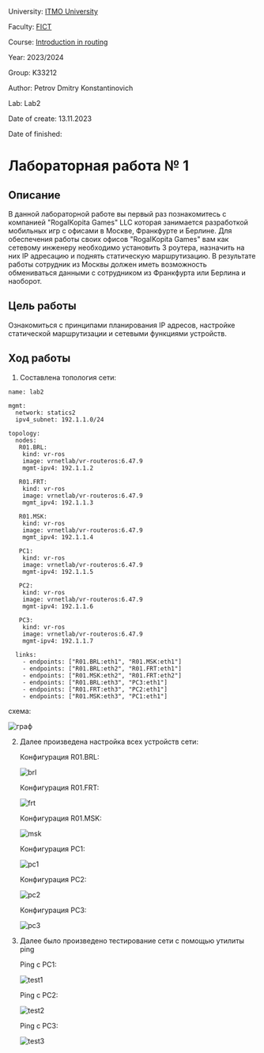 University: [ITMO University](https://itmo.ru/ru/)

Faculty: [FICT](https://fict.itmo.ru)

Course: [Introduction in routing](https://github.com/itmo-ict-faculty/introduction-in-routing)

Year: 2023/2024

Group: K33212

Author: Petrov Dmitry Konstantinovich

Lab: Lab2

Date of create: 13.11.2023

Date of finished: 

# Лабораторная работа № 1

## Описание

В данной лабораторной работе вы первый раз познакомитесь с компанией "RogaIKopita Games" LLC которая занимается разработкой мобильных игр с офисами в Москве, Франкфурте и Берлине. Для обеспечения работы своих офисов "RogaIKopita Games" вам как сетевому инженеру необходимо установить 3 роутера, назначить на них IP адресацию и поднять статическую маршрутизацию. В результате работы сотрудник из Москвы должен иметь возможность обмениваться данными с сотрудником из Франкфурта или Берлина и наоборот.

## Цель работы

Ознакомиться с принципами планирования IP адресов, настройке статической маршрутизации и сетевыми функциями устройств.

## Ход работы

1. Составлена топология сети:
```
name: lab2

mgmt:
  network: statics2
  ipv4_subnet: 192.1.1.0/24

topology:
  nodes:
   R01.BRL:
    kind: vr-ros
    image: vrnetlab/vr-routeros:6.47.9
    mgmt-ipv4: 192.1.1.2

   R01.FRT:
    kind: vr-ros
    image: vrnetlab/vr-routeros:6.47.9
    mgmt_ipv4: 192.1.1.3

   R01.MSK:
    kind: vr-ros
    image: vrnetlab/vr-routeros:6.47.9
    mgmt_ipv4: 192.1.1.4

   PC1:
    kind: vr-ros
    image: vrnetlab/vr-routeros:6.47.9
    mgmt-ipv4: 192.1.1.5

   PC2:
    kind: vr-ros
    image: vrnetlab/vr-routeros:6.47.9
    mgmt-ipv4: 192.1.1.6

   PC3:
    kind: vr-ros
    image: vrnetlab/vr-routeros:6.47.9
    mgmt-ipv4: 192.1.1.7

  links:
    - endpoints: ["R01.BRL:eth1", "R01.MSK:eth1"]
    - endpoints: ["R01.BRL:eth2", "R01.FRT:eth1"]
    - endpoints: ["R01.MSK:eth2", "R01.FRT:eth2"]
    - endpoints: ["R01.BRL:eth3", "PC3:eth1"]
    - endpoints: ["R01.FRT:eth3", "PC2:eth1"]
    - endpoints: ["R01.MSK:eth3", "PC1:eth1"]
```

схема:

![граф](./pngs/scheme.jpg)

2. Далее произведена настройка всех устройств сети:

    Конфигурация R01.BRL:
   
    ![brl](./pngs/brl.png)
    
    Конфигурация R01.FRT:

   ![frt](./pngs/frt.png)

   Конфигурация R01.MSK:

   ![msk](./pngs/msk.png)

   Конфигурация PC1:

   ![pc1](./pngs/pc1.png)

   Конфигурация PC2:

   ![pc2](./pngs/pc2.png)

   Конфигурация PC3:

   ![pc3](./pngs/pc3.png)
3. Далее было произведено тестирование сети с помощью утилиты ping

   Ping с PC1:

   ![test1](./pngs/test1.png)

   Ping с PC2:

   ![test2](./pngs/test2.png)

   Ping с PC3:

   ![test3](./pngs/test3.png)